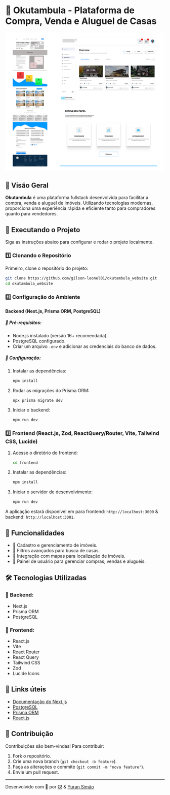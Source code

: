 # 🏡 Okutambula - Plataforma de Compra, Venda e Aluguel de Casas

![Okutambula](https://github.com/gilson-leonel01/okutambula_website/blob/9bd48bb0b9f2856d41e4b62c8df3a9fc1bdd0a09/Desktop%20-%201.png)

## 📌 Visão Geral

**Okutambula** é uma plataforma fullstack desenvolvida para facilitar a compra, venda e aluguel de imóveis. Utilizando tecnologias modernas, proporciona uma experiência rápida e eficiente tanto para compradores quanto para vendedores.

## 🚀 Executando o Projeto

Siga as instruções abaixo para configurar e rodar o projeto localmente.

### 1️⃣ Clonando o Repositório

Primeiro, clone o repositório do projeto:

```sh
git clone https://github.com/gilson-leonel01/okutambula_website.git
cd okutambula_website
```

### 2️⃣ Configuração do Ambiente

#### Backend (Next.js, Prisma ORM, PostgreSQL)

##### 📌 Pré-requisitos:
- Node.js instalado (versão 16+ recomendada).
- PostgreSQL configurado.
- Criar um arquivo `.env` e adicionar as credenciais do banco de dados.

##### 📌 Configuração:

1. Instalar as dependências:
   ```sh
   npm install
   ```
2. Rodar as migrações do Prisma ORM:
   ```sh
   npx prisma migrate dev
   ```
3. Iniciar o backend:
   ```sh
   npm run dev
   ```

### 3️⃣ Frontend (React.js, Zod, ReactQuery/Router, Vite, Tailwind CSS, Lucide)

1. Acesse o diretório do frontend:
   ```sh
   cd frontend
   ```
2. Instalar as dependências:
   ```sh
   npm install
   ```
3. Iniciar o servidor de desenvolvimento:
   ```sh
   npm run dev
   ```

A aplicação estará disponível em para frontend: `http://localhost:3000` & backend: `http://localhost:3001`.

## 📝 Funcionalidades

- 📌 Cadastro e gerenciamento de imóveis.
- 📌 Filtros avançados para busca de casas.
- 📌 Integração com mapas para localização de imóveis.
- 📌 Painel de usuário para gerenciar compras, vendas e aluguéis.

## 🛠️ Tecnologias Utilizadas

### 🔹 Backend:
- Next.js
- Prisma ORM
- PostgreSQL

### 🔹 Frontend:
- React.js
- Vite
- React Router
- React Query
- Tailwind CSS
- Zod
- Lucide Icons

## 📌 Links úteis

- [Documentação do Next.js](https://nextjs.org/docs)
- [PostgreSQL](https://www.postgresql.org/)
- [Prisma ORM](https://www.prisma.io/docs)
- [React.js](https://reactjs.org/)

## 🤝 Contribuição

Contribuições são bem-vindas! Para contribuir:

1. Fork o repositório.
2. Crie uma nova branch (`git checkout -b feature`).
3. Faça as alterações e commite (`git commit -m "nova feature"`).
4. Envie um pull request.

---

Desenvolvido com 💙 por [G!](https://github.com/gilson-leonel01) & [Yuran Simão](https://github.com/yuransimao)

